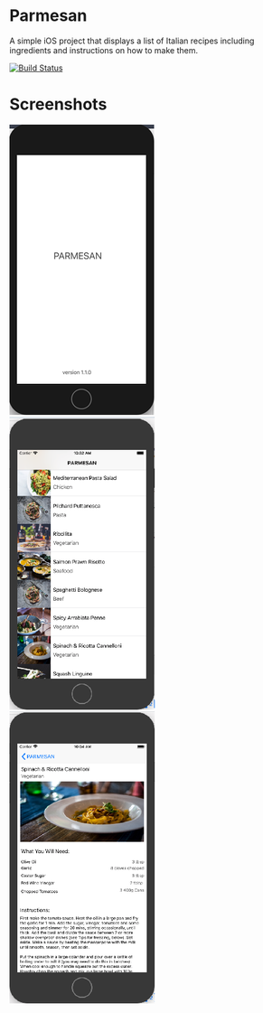 # Parmesan
A simple iOS project that displays a list of Italian recipes including ingredients and instructions on how to make them.

[![Build Status](https://www.bitrise.io/app/29fe63f9f7e5c4dc/status.svg?token=rw4vAd1LXtksQ9jtSZmATg)](https://www.bitrise.io/app/29fe63f9f7e5c4dc)

# Screenshots
![Screenshot](https://github.com/PabiMoloi/Parmesan/blob/master/art/SplashScreen.png)
![Screenshot](https://github.com/PabiMoloi/Parmesan/blob/master/art/ListView.png)
![Screenshot](https://github.com/PabiMoloi/Parmesan/blob/master/art/DetailsView.png)
